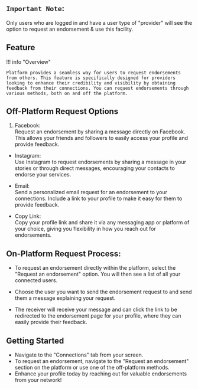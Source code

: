 ## `Important Note`:

Only users who are logged in and have a user type of "provider" will see the option to request an endorsement & use this facility.

## Feature

!!! info "Overview"

    Platform provides a seamless way for users to request endorsements from others. This feature is specifically designed for providers looking to enhance their credibility and visibility by obtaining feedback from their connections. You can request endorsements through various methods, both on and off the platform.

## Off-Platform Request Options

1. Facebook:<br/>
   Request an endorsement by sharing a message directly on Facebook. This allows your friends and followers to easily access your profile and provide feedback.

- Instagram:<br/>
  Use Instagram to request endorsements by sharing a message in your stories or through direct messages, encouraging your contacts to endorse your services.

- Email:<br/>
  Send a personalized email request for an endorsement to your connections. Include a link to your profile to make it easy for them to provide feedback.

- Copy Link:<br/>
  Copy your profile link and share it via any messaging app or platform of your choice, giving you flexibility in how you reach out for endorsements.

## On-Platform Request Process:

- To request an endorsement directly within the platform, select the "Request an endorsement" option. You will then see a list of all your connected users.

- Choose the user you want to send the endorsement request to and send them a message explaining your request.

- The receiver will receive your message and can click the link to be redirected to the endorsement page for your profile, where they can easily provide their feedback.

## Getting Started

- Navigate to the "Connections" tab from your screen.
- To request an endorsement, navigate to the "Request an endorsement" section on the platform or use one of the off-platform methods.
- Enhance your profile today by reaching out for valuable endorsements from your network!
